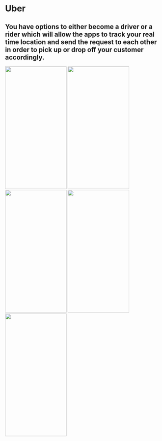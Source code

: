 # Uber
## You have options to either become a driver or a rider which will allow the apps to track your real time location and send the request to each other in order to pick up or drop off your customer accordingly.


<img src="https://user-images.githubusercontent.com/80680671/198524306-e26f1162-bf17-4211-ad0e-6234aa5cffa5.png" width="200" height="400" />  <img src="https://user-images.githubusercontent.com/80680671/198524690-d3f0dd2b-885e-4fa5-9a64-753c4adde4a5.png" width="200" height="400" /> <img src="https://user-images.githubusercontent.com/80680671/198525136-22a39a1f-5f5b-46d0-a9af-dfab94bd005f.png" width="200" height="400" />
<img src="https://user-images.githubusercontent.com/80680671/198525326-add7e371-dfc3-4495-b7cc-a73e0c7dc6a1.png" width="200" height="400" />
<img src="https://user-images.githubusercontent.com/80680671/198528365-6653c366-7108-4ab2-9ce6-d748c87c7d37.png" width="200" height="400" />
